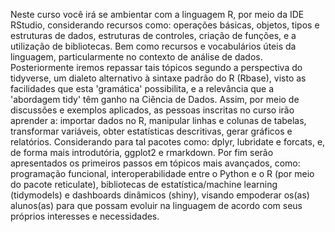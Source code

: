 Neste curso você irá se ambientar com a linguagem R, por meio da IDE RStudio, considerando recursos como: operações básicas, objetos, tipos e estruturas de dados, estruturas de controles, criação de funções, e a utilização de bibliotecas. Bem como recursos e vocabulários úteis da linguagem, particularmente no contexto de análise de dados. Posteriormente iremos repassar tais tópicos segundo a perspectiva do tidyverse, um dialeto alternativo à sintaxe padrão do R (Rbase), visto as facilidades que esta 'gramática' possibilita, e a relevância que a 'abordagem tidy' têm ganho na Ciência de Dados. Assim, por meio de discussões e exemplos aplicados, as pessoas inscritas no curso irão aprender a: importar dados no R, manipular linhas e colunas de tabelas, transformar variáveis, obter estatísticas descritivas, gerar gráficos e relatórios. Considerando para tal pacotes como: dplyr, lubridate e forcats, e, de forma mais introdutória, ggplot2 e rmarkdown. Por fim serão apresentados os primeiros passos em tópicos mais avançados, como: programação funcional, interoperabilidade entre o Python e o R (por meio do pacote reticulate), bibliotecas de estatística/machine learning (tidymodels) e dashboards dinâmicos (shiny), visando empoderar os(as) alunos(as) para que possam evoluir na linguagem de acordo com seus próprios interesses e necessidades.
